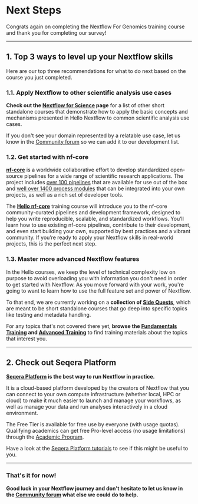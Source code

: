 # Next Steps

Congrats again on completing the Nextflow For Genomics training course and thank you for completing our survey!

---

## 1. Top 3 ways to level up your Nextflow skills

Here are our top three recommendations for what to do next based on the course you just completed.

### 1.1. Apply Nextflow to other scientific analysis use cases

**Check out the [Nextflow for Science](../nf4_science/index.md) page** for a list of other short standalone courses that demonstrate how to apply the basic concepts and mechanisms presented in Hello Nextflow to common scientific analysis use cases.

If you don't see your domain represented by a relatable use case, let us know in the [Community forum](https://community.seqera.io/) so we can add it to our development list.

### 1.2. Get started with nf-core

**[nf-core](https://nf-co.re/)** is a worldwide collaborative effort to develop standardized open-source pipelines for a wide range of scientific research applications.
The project includes [over 100 pipelines](https://nf-co.re/pipelines/) that are available for use out of the box and [well over 1400 process modules](https://nf-co.re/modules/) that can be integrated into your own projects, as well as a rich set of developer tools.

The **[Hello nf-core](../../hello_nf-core/index.md)** training course will introduce you to the nf-core community-curated pipelines and development framework, designed to help you write reproducible, scalable, and standardized workflows. You’ll learn how to use existing nf-core pipelines, contribute to their development, and even start building your own, supported by best practices and a vibrant community. If you’re ready to apply your Nextflow skills in real-world projects, this is the perfect next step.

### 1.3. Master more advanced Nextflow features

In the Hello courses, we keep the level of technical complexity low on purpose to avoid overloading you with information you don't need in order to get started with Nextflow.
As you move forward with your work, you're going to want to learn how to use the full feature set and power of Nextflow.

To that end, we are currently working on a **collection of [Side Quests](../side_quests/index.md)**, which are meant to be short standalone courses that go deep into specific topics like testing and metadata handling.

For any topics that's not covered there yet, **browse the [Fundamentals Training](../basic_training/index.md) and [Advanced Training](../advanced/index.md)** to find training materials about the topics that interest you.

---

## 2. Check out Seqera Platform

**[Seqera Platform](https://seqera.io/) is the best way to run Nextflow in practice.**

It is a cloud-based platform developed by the creators of Nextflow that you can connect to your own compute infrastructure (whether local, HPC or cloud) to make it much easier to launch and manage your workflows, as well as manage your data and run analyses interactively in a cloud environment.

The Free Tier is available for free use by everyone (with usage quotas).
Qualifying academics can get free Pro-level access (no usage limitations) through the [Academic Program](https://seqera.io/academic/program/).

Have a look at the [Seqera Platform tutorials](https://docs.seqera.io/platform/latest/getting-started/quickstart-demo/comm-showcase) to see if this might be useful to you.

---

### That's it for now!

**Good luck in your Nextflow journey and don't hesitate to let us know in the [Community forum](https://community.seqera.io/) what else we could do to help.**
